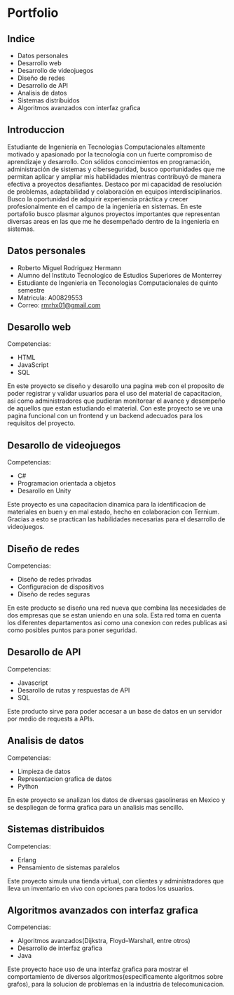 # Portfolio

## Indice
- Datos personales
- Desarrollo web
- Desarrollo de videojuegos
- Diseño de redes
- Desarrollo de API
- Analisis de datos
- Sistemas distribuidos
- Algoritmos avanzados con interfaz grafica
## Introduccion
Estudiante de Ingeniería en Tecnologías Computacionales altamente motivado y apasionado por la tecnología con un fuerte compromiso de aprendizaje y desarrollo. Con sólidos conocimientos en programación, administración de sistemas y ciberseguridad, busco oportunidades que me permitan aplicar y ampliar mis habilidades mientras contribuyó de manera efectiva a proyectos desafiantes. Destaco por mi capacidad de resolución de problemas, adaptabilidad y colaboración en equipos interdisciplinarios. Busco la oportunidad de adquirir experiencia práctica y crecer profesionalmente en el campo de la ingeniería en sistemas.
En este portafolio busco plasmar algunos proyectos importantes que representan diversas areas en las que me he desempeñado dentro de la ingenieria en sistemas.
## Datos personales
- Roberto Miguel Rodriguez Hermann
- Alumno del Instituto Tecnologico de Estudios Superiores de Monterrey
- Estudiante de Ingenieria en Teconologias Computacionales de quinto semestre
- Matricula: A00829553
- Correo: rmrhx01@gmail.com
## Desarollo web
Competencias:
- HTML
- JavaScript
- SQL

En este proyecto se diseño y desarollo una pagina web con el proposito de poder registrar y validar usuarios para el uso del material de capacitacion, asi como administradores que pudieran monitorear el avance y desempeño de aquellos que estan estudiando el material.
Con este proyecto se ve una pagina funcional con un frontend y un backend adecuados para los requisitos del proyecto.
## Desarollo de videojuegos
Competencias:
- C#
- Programacion orientada a objetos
- Desarollo en Unity

Este proyecto es una capacitacion dinamica para la identificacion de materiales en buen y en mal estado, hecho en colaboracion con Ternium. Gracias a esto se practican las habilidades necesarias para el desarrollo de videojuegos.
## Diseño de redes
Competencias:
- Diseño de redes privadas
- Configuracion de dispositivos
- Diseño de redes seguras

En este producto se diseño una red nueva que combina las necesidades de dos empresas que se estan uniendo en una sola. Esta red toma en cuenta los diferentes departamentos asi como una conexion con redes publicas asi como posibles puntos para poner seguridad.
## Desarollo de API
Competencias:
- Javascript
- Desarollo de rutas y respuestas de API
- SQL

Este producto sirve para poder accesar a un base de datos en un servidor por medio de requests a APIs.
## Analisis de datos
Competencias:
- Limpieza de datos
- Representacion grafica de datos
- Python

En este proyecto se analizan los datos de diversas gasolineras en Mexico y se despliegan de forma grafica para un analisis mas sencillo.
## Sistemas distribuidos
Competencias:
- Erlang
- Pensamiento de sistemas paralelos

Este proyecto simula una tienda virtual, con clientes y administradores que lleva un inventario en vivo con opciones para todos los usuarios.
## Algoritmos avanzados con interfaz grafica
Competencias:
- Algoritmos avanzados(Dijkstra, Floyd–Warshall, entre otros)
- Desarrollo de interfaz grafica
- Java

Este proyecto hace uso de una interfaz grafica para mostrar el comportamiento de diversos algoritmos(especificamente algoritmos sobre grafos), para la solucion de problemas en la industria de telecomunicacion.
